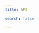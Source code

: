 ```yaml
---
title: API

search: false

---
```


<script language='javascript'>document.location = '/coin8-openapi/cn/'</script>
